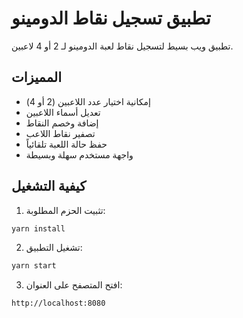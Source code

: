 # تطبيق تسجيل نقاط الدومينو

تطبيق ويب بسيط لتسجيل نقاط لعبة الدومينو لـ 2 أو 4 لاعبين.

## المميزات

- إمكانية اختيار عدد اللاعبين (2 أو 4)
- تعديل أسماء اللاعبين
- إضافة وخصم النقاط
- تصفير نقاط اللاعب
- حفظ حالة اللعبة تلقائياً
- واجهة مستخدم سهلة وبسيطة

## كيفية التشغيل

1. تثبيت الحزم المطلوبة:
```bash
yarn install
```

2. تشغيل التطبيق:
```bash
yarn start
```

3. افتح المتصفح على العنوان:
```
http://localhost:8080
```
